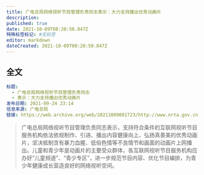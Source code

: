 ```yaml
---
title: 广电总局网络视听节目管理负责同志表示：大力支持播出优秀动画片
description:
published: true
date: 2021-10-09T08:20:50.847Z
特殊标签标记: #无标签
editor: markdown
dateCreated: 2021-10-09T08:20:50.847Z
---
```


## 全文

```YAML
标题: 
  - 广电总局网络视听节目管理负责同志
  - 表示：大力支持播出优秀动画片
发布日期: 2021-09-24 23:14
信息来源: 广电总局
链接: https://web.archive.org/web/20211009001723/http://www.nrta.gov.cn/art/2021/9/24/art_113_58016.html
```

> 广电总局网络视听节目管理负责同志表示，支持符合条件的互联网视听节目服务机构依法依规制作、引进、播出内容健康向上、弘扬真善美的优秀动画片，坚决抵制含有暴力血腥、低俗色情等不良情节和画面的动画片上网播出。儿童和青少年是动画片的主要受众群体，各互联网视听节目服务机构应办好“儿童频道”、“青少专区”，进一步规范节目内容、优化节目编排，为青少年健康成长营造良好的网络视听空间。
